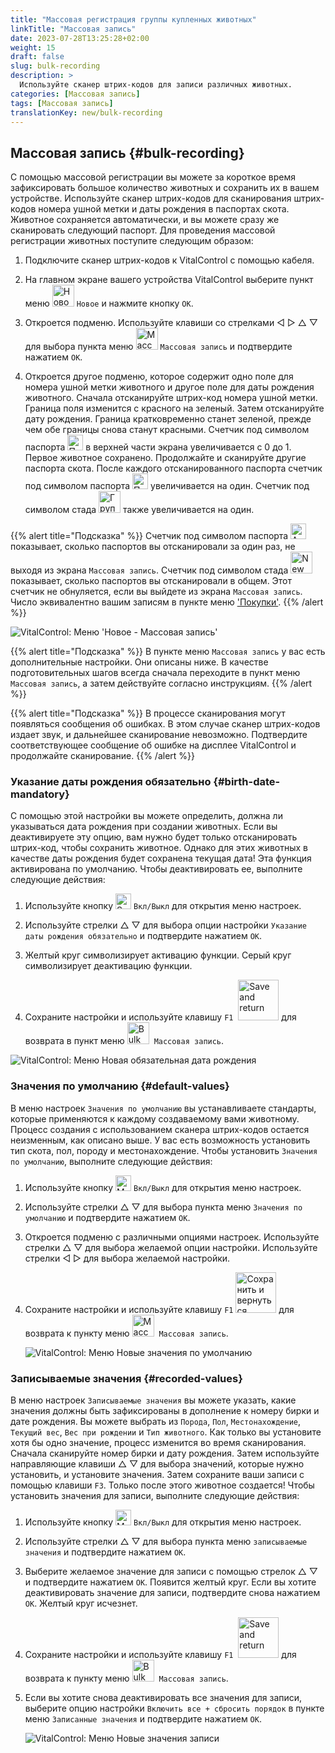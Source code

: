 ```yaml
---
title: "Массовая регистрация группы купленных животных"
linkTitle: "Массовая запись"
date: 2023-07-28T13:25:28+02:00
weight: 15
draft: false
slug: bulk-recording
description: >
  Используйте сканер штрих-кодов для записи различных животных.
categories: [Массовая запись]
tags: [Массовая запись]
translationKey: new/bulk-recording
---
```

## Массовая запись {#bulk-recording}

С помощью массовой регистрации вы можете за короткое время зафиксировать большое количество животных и сохранить их в вашем устройстве. Используйте сканер штрих-кодов для сканирования штрих-кодов номера ушной метки и даты рождения в паспортах скота. Животное сохраняется автоматически, и вы можете сразу же сканировать следующий паспорт. Для проведения массовой регистрации животных поступите следующим образом:

1. Подключите сканер штрих-кодов к VitalControl с помощью кабеля.

2. На главном экране вашего устройства VitalControl выберите пункт меню <img src="/icons/main/new-animal.svg" width="35" align="bottom" alt="Новое животное" /> `Новое` и нажмите кнопку `OK`.

3. Откроется подменю. Используйте клавиши со стрелками ◁ ▷ △ ▽ для выбора пункта меню <img src="/icons/main/barcode-scan.svg" width="35" align="bottom" alt="Массовая запись" /> `Массовая запись` и подтвердите нажатием `OK`.

4. Откроется другое подменю, которое содержит одно поле для номера ушной метки животного и другое поле для даты рождения животного. Сначала отсканируйте штрих-код номера ушной метки. Граница поля изменится с красного на зеленый. Затем отсканируйте дату рождения. Граница кратковременно станет зеленой, прежде чем обе границы снова станут красными. Счетчик под символом паспорта <img src="/icons/header/animal-passports.svg" width="25" align="bottom" alt="Паспорта животных" title="Паспорта животных" /> в верхней части экрана увеличивается с 0 до 1. Первое животное сохранено. Продолжайте и сканируйте другие паспорта скота. После каждого отсканированного паспорта счетчик под символом паспорта <img src="/icons/header/animal-passports.svg" width="25" align="bottom" alt="Паспорта животных" title="Паспорта животных" /> увеличивается на один. Счетчик под символом стада <img src="/icons/header/group.svg" width="35" align="bottom" alt="Группа животных"  title="Группа животных" /> также увеличивается на один.

{{% alert title="Подсказка" %}}
Счетчик под символом паспорта <img src="/icons/header/animal-passports.svg" width="25" align="bottom" alt="Animal passports" title="Animal passports" /> показывает, сколько паспортов вы отсканировали за один раз, не выходя из экрана `Массовая запись`. Счетчик под символом стада <img src="/icons/header/group.svg" width="35" align="bottom" alt="New animal" /> показывает, сколько паспортов вы отсканировали в общем. Этот счетчик не обнуляется, если вы выйдете из экрана `Массовая запись`. Число эквивалентно вашим записям в пункте меню ['Покупки'](../new-on-farm/purchased-animals/).
{{% /alert %}}

   ![VitalControl: Меню 'Новое - Массовая запись'](../images/bulk-recording.png "Массовая запись")

{{% alert title="Подсказка" %}}
В пункте меню `Массовая запись` у вас есть дополнительные настройки. Они описаны ниже. В качестве подготовительных шагов всегда сначала переходите в пункт меню `Массовая запись`, а затем действуйте согласно инструкциям.
{{% /alert %}}

{{% alert title="Подсказка" %}}
В процессе сканирования могут появляться сообщения об ошибках. В этом случае сканер штрих-кодов издает звук, и дальнейшее сканирование невозможно. Подтвердите соответствующее сообщение об ошибке на дисплее VitalControl и продолжайте сканирование.
{{% /alert %}}

### Указание даты рождения обязательно {#birth-date-mandatory}

С помощью этой настройки вы можете определить, должна ли указываться дата рождения при создании животных. Если вы деактивируете эту опцию, вам нужно будет только отсканировать штрих-код, чтобы сохранить животное. Однако для этих животных в качестве даты рождения будет сохранена текущая дата! Эта функция активирована по умолчанию. Чтобы деактивировать ее, выполните следующие действия:

1. Используйте кнопку <img src="/icons/gear.svg" width="25" align="bottom" alt="Settings menu" /> `Вкл/Выкл` для открытия меню настроек.

2. Используйте стрелки △ ▽ для выбора опции настройки `Указание даты рождения обязательно` и подтвердите нажатием `OK`.

3. Желтый круг символизирует активацию функции. Серый круг символизирует деактивацию функции.

4. Сохраните настройки и используйте клавишу `F1` &nbsp;<img src="/icons/footer/save_exit.svg" width="65" align="bottom" alt="Save and return" /> для возврата в пункт меню <img src="/icons/main/barcode-scan.svg" width="35" align="bottom" alt="Bulk recording" />&nbsp; `Массовая запись`.

![VitalControl: Меню Новая обязательная дата рождения](../images/birthdate.png "Обязательная дата рождения")

### Значения по умолчанию {#default-values}

В меню настроек `Значения по умолчанию` вы устанавливаете стандарты, которые применяются к каждому создаваемому вами животному. Процесс создания с использованием сканера штрих-кодов остается неизменным, как описано выше. У вас есть возможность установить тип скота, пол, породу и местонахождение. Чтобы установить `Значения по умолчанию`, выполните следующие действия:

1. Используйте кнопку <img src="/icons/gear.svg" width="25" align="bottom" alt="Меню настроек" /> `Вкл/Выкл` для открытия меню настроек.

2. Используйте стрелки △ ▽ для выбора пункта меню `Значения по умолчанию` и подтвердите нажатием `ОК`.

3. Откроется подменю с различными опциями настроек. Используйте стрелки △ ▽ для выбора желаемой опции настройки. Используйте стрелки ◁ ▷ для выбора желаемой настройки.

4. Сохраните настройки и используйте клавишу `F1`&nbsp;<img src="/icons/footer/save_exit.svg" width="65" align="bottom" alt="Сохранить и вернуться" /> для возврата к пункту меню <img src="/icons/main/barcode-scan.svg" width="35" align="bottom" alt="Массовая запись" />&nbsp; `Массовая запись`.

   ![VitalControl: Меню Новые значения по умолчанию](../images/defaultvalues.png "Значения по умолчанию")

### Записываемые значения {#recorded-values}

В меню настроек `Записываемые значения` вы можете указать, какие значения должны быть зафиксированы в дополнение к номеру бирки и дате рождения. Вы можете выбрать из `Порода`, `Пол`, `Местонахождение`, `Текущий вес`, `Вес при рождении` и `Тип животного`. Как только вы установите хотя бы одно значение, процесс изменится во время сканирования. Сначала сканируйте номер бирки и дату рождения. Затем используйте направляющие клавиши △ ▽ для выбора значений, которые нужно установить, и установите значения. Затем сохраните ваши записи с помощью клавиши `F3`. Только после этого животное создается! Чтобы установить значения для записи, выполните следующие действия:

1. Используйте кнопку <img src="/icons/gear.svg" width="25" align="bottom" alt="Меню настроек" /> `Вкл/Выкл` для открытия меню настроек.

2. Используйте стрелки △ ▽ для выбора пункта меню `записываемые значения` и подтвердите нажатием `ОК`.

3. Выберите желаемое значение для записи с помощью стрелок △ ▽ и подтвердите нажатием `OK`. Появится желтый круг. Если вы хотите деактивировать значение для записи, подтвердите снова нажатием `OK`. Желтый круг исчезнет.

4. Сохраните настройки и используйте клавишу `F1` &nbsp;<img src="/icons/footer/save_exit.svg" width="65" align="bottom" alt="Save and return" /> для возврата к пункту меню <img src="/icons/main/barcode-scan.svg" width="35" align="bottom" alt="Bulk recording" />&nbsp; `Массовая запись`.

5. Если вы хотите снова деактивировать все значения для записи, выберите опцию настройки `Включить все + сбросить порядок` в пункте меню `Записанные значения` и подтвердите нажатием `OK`.

   ![VitalControl: Меню Новые значения записи](../images/recordvalues.png "Запись значений")
